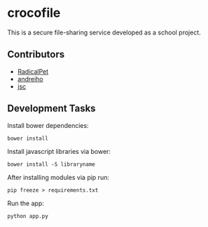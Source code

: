 crocofile
==========================

This is a secure file-sharing service developed as a school project.

Contributors
------------------------

* [RadicalPet](https://github.com/RadicalPet)
* [andreiho](https://github.com/andreiho)
* [jsc](https://github.com/skovsgaard/)

Development Tasks
------------------------

Install bower dependencies:

```
bower install
```

Install javascript libraries via bower:

```
bower install -S libraryname
```

After installing modules via pip run:
```
pip freeze > requirements.txt
```

Run the app:

```
python app.py
```

